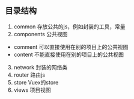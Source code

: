 ## 目录结构
 1. common  存放公共的js，例如封装的工具，常量
 2. components 公共视图
  + comment 可以直接使用在别的项目上的公共视图
  + content 不能直接使用在别的项目上的公共视图
 3. network 封装的网络类
 4. router 路由js
 5. store Vuex的store
 6. views 项目视图

